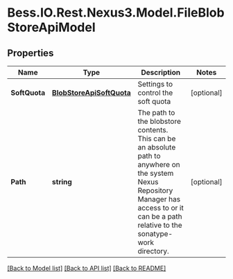 # Bess.IO.Rest.Nexus3.Model.FileBlobStoreApiModel
## Properties

Name | Type | Description | Notes
------------ | ------------- | ------------- | -------------
**SoftQuota** | [**BlobStoreApiSoftQuota**](BlobStoreApiSoftQuota.md) | Settings to control the soft quota | [optional] 
**Path** | **string** | The path to the blobstore contents. This can be an absolute path to anywhere on the system Nexus Repository Manager has access to or it can be a path relative to the sonatype-work directory. | [optional] 

[[Back to Model list]](../README.md#documentation-for-models) [[Back to API list]](../README.md#documentation-for-api-endpoints) [[Back to README]](../README.md)

